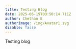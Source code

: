 ```yaml
---
title: Testing Blog
date: 2025-06-19T03:50:14.711Z
author: Chethan B
authorimage: /img/Avatar1.svg
disable: false
---
```

Testing blog